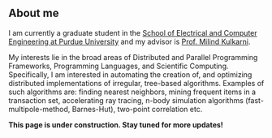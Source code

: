 ## About me
I am currently a graduate student in the [School of Electrical and Computer Engineering at Purdue University](https://engineering.purdue.edu/ECE) and my advisor is [Prof. Milind Kulkarni](https://engineering.purdue.edu/~milind/).

My interests lie in the broad areas of Distributed and Parallel Programming Frameworks, Programming Languages, and Scientific Computing. Specifically, I am interested in automating the creation of, and optimizing distributed implementations of irregular, tree-based algorithms. Examples of such algorithms are: finding nearest neighbors, mining frequent items in a transaction set, accelerating ray tracing, n-body simulation algorithms (fast-multipole-method, Barnes-Hut), two-point correlation etc.

__This page is under construction. Stay tuned for more updates!__

